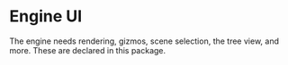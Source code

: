 # Engine UI

The engine needs rendering, gizmos, scene selection, the tree view, and more.
These are declared in this package.